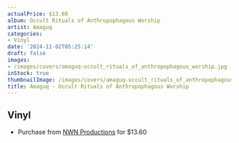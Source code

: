 ```yaml
---
actualPrice: $13.60
album: Occult Rituals of Anthropophagous Worship
artist: Amaguq
categories:
- Vinyl
date: '2024-11-02T05:25:14'
draft: false
images:
- /images/covers/amaguq-occult_rituals_of_anthropophagous_worship.jpg
inStock: true
thumbnailImage: /images/covers/amaguq-occult_rituals_of_anthropophagous_worship-thumb.jpg
title: Amaguq - Occult Rituals of Anthropophagous Worship
---
```


## Vinyl
* Purchase from [NWN Productions](http://shop.nwnprod.com/index.php?route=product/product&path=75&product_id=2579&sort=pd.name&order=ASC) for $13.60
